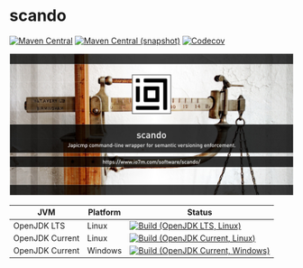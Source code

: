 scando
===

[![Maven Central](https://img.shields.io/maven-central/v/com.io7m.scando/com.io7m.scando.svg?style=flat-square)](http://search.maven.org/#search%7Cga%7C1%7Cg%3A%22com.io7m.scando%22)
[![Maven Central (snapshot)](https://img.shields.io/nexus/s/https/s01.oss.sonatype.org/com.io7m.scando/com.io7m.scando.svg?style=flat-square)](https://s01.oss.sonatype.org/content/repositories/snapshots/com/io7m/scando/)
[![Codecov](https://img.shields.io/codecov/c/github/io7m/scando.svg?style=flat-square)](https://codecov.io/gh/io7m/scando)

![scando](./src/site/resources/scando.jpg?raw=true)

| JVM             | Platform | Status |
|-----------------|----------|--------|
| OpenJDK LTS     | Linux    | [![Build (OpenJDK LTS, Linux)](https://img.shields.io/github/workflow/status/io7m/scando/main-openjdk_lts-linux)](https://github.com/io7m/scando/actions?query=workflow%3Amain-openjdk_lts-linux) |
| OpenJDK Current | Linux    | [![Build (OpenJDK Current, Linux)](https://img.shields.io/github/workflow/status/io7m/scando/main-openjdk_current-linux)](https://github.com/io7m/scando/actions?query=workflow%3Amain-openjdk_current-linux)
| OpenJDK Current | Windows  | [![Build (OpenJDK Current, Windows)](https://img.shields.io/github/workflow/status/io7m/scando/main-openjdk_current-windows)](https://github.com/io7m/scando/actions?query=workflow%3Amain-openjdk_current-windows)

